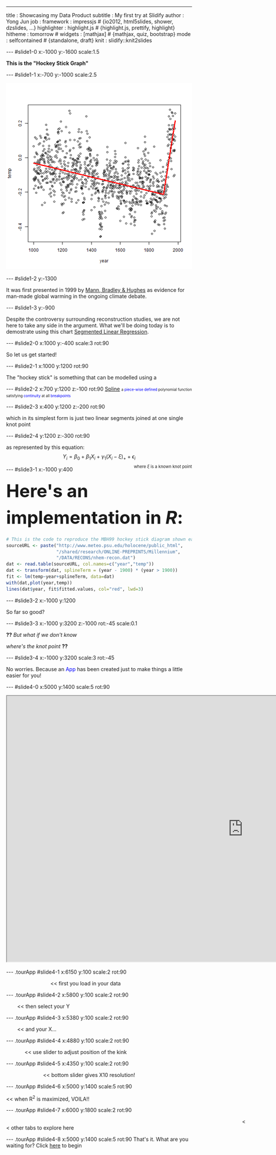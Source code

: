 ---
title       : Showcasing my Data Product
subtitle    : My first try at Slidify
author      : Yong Jun
job         : 
framework   : impressjs     # {io2012, html5slides, shower, dzslides, ...}
highlighter : highlight.js  # {highlight.js, prettify, highlight}
hitheme     : tomorrow      # 
widgets     : [mathjax]            # {mathjax, quiz, bootstrap}
mode        : selfcontained # {standalone, draft}
knit        : slidify::knit2slides

--- #slide1-0 x:-1000 y:-1600 scale:1.5

**This is the "Hockey Stick Graph"**

--- #slide1-1 x:-700 y:-1000 scale:2.5

![plot of chunk mbh99](assets/fig/mbh99-1.png) 

--- #slide1-2 y:-1300

It was first presented in 1999 by [Mann, Bradley & Hughes](http://www.meteo.psu.edu/holocene/public_html/shared/research/old/mbh99.html) as evidence for man-made global warming in the ongoing climate debate. 

--- #slide1-3 y:-900

Despite the controversy surrounding reconstruction studies, we are not here to take any side in the argument. What we'll be doing today is to demostrate using this chart [Segmented Linear Regression](http://en.wikipedia.org/wiki/Segmented_regression).



--- #slide2-0 x:1000 y:-400 scale:3 rot:90

So let us get started!

--- #slide2-1 x:1000 y:1200 rot:90

The "<span class='tiltDown'>hockey</span> <span class='tiltUp'>stick</span>" is something that can be modelled using a

--- #slide2-2 x:700 y:1200 z:-100 rot:90
[Spline](http://en.wikipedia.org/wiki/Spline_%28mathematics%29) 
<span style="font-size:0.7em">a <span style="color:blue">piece-wise defined</span> polynomial function satisfying <span style="color:blue">continuity</span> at all <span style="color:blue">breakpoints</span></span>

--- #slide2-3 x:400 y:1200 z:-200 rot:90

which in its simplest form is just two linear segments joined at one single knot point

--- #slide2-4 y:1200 z:-300 rot:90

as represented by this equation: 
$$ Y_i = \beta_0 + \beta_1 X_i + \gamma_1 (X_i - \xi)_+ + \epsilon_i $$
<span style="font-size:0.8em; float:right">where $\xi$ is a known knot point</span>



--- #slide3-1 x:-1000 y:400

<span style="font-size:48px; line-height:1.5">**Here's an implementation in _R_:**</span>
```r
# This is the code to reproduce the MBH99 hockey stick diagram shown earlier
sourceURL <- paste("http://www.meteo.psu.edu/holocene/public_html",
                   "/shared/research/ONLINE-PREPRINTS/Millennium",
                   "/DATA/RECONS/nhem-recon.dat")
dat <- read.table(sourceURL, col.names=c("year","temp"))
dat <- transform(dat, splineTerm = (year - 1900) * (year > 1900))
fit <- lm(temp~year+splineTerm, data=dat)
with(dat,plot(year,temp))
lines(dat$year, fit$fitted.values, col="red", lwd=3)
```

--- #slide3-2 x:-1000 y:1200

So far so good?

--- #slide3-3 x:-1000 y:3200 z:-1000 rot:-45 scale:0.1

**??** _But what if we don't know_
  
_where's the knot point_ **??**

--- #slide3-4 x:-1000 y:3200 scale:3 rot:-45

No worries. Because an <span style="color:blue">App</span> has been created just to make things a little easier for you!



--- #slide4-0 x:5000 y:1400 scale:5 rot:90

<iframe src="https://yongjun21.shinyapps.io/DevelopDataProducts" width=1280px height=720px></iframe>

--- .tourApp #slide4-1 x:6150 y:100 scale:2 rot:90

<span style="margin-left:120px"><< first you load in your data</span>

--- .tourApp #slide4-2 x:5800 y:100 scale:2 rot:90

<span style="margin-left:30px"><< then select your Y</span>

--- .tourApp #slide4-3 x:5380 y:100 scale:2 rot:90

<span style="margin-left:30px"><< and your X...</span>

--- .tourApp #slide4-4 x:4880 y:100 scale:2 rot:90

<span style="margin-left:50px"><< use slider to adjust position of the kink</span>

--- .tourApp #slide4-5 x:4350 y:100 scale:2 rot:90

<span style="margin-left:100px"><< bottom slider gives X10 resolution!</span>

--- .tourApp #slide4-6 x:5000 y:1400 scale:5 rot:90

<< when R<sup>2</sup> is maximized, VOILA!!

--- .tourApp #slide4-7 x:6000 y:1800 scale:2 rot:90

<span style="margin-left:640px ;margin-bottom:350px"><< other tabs to explore here</span>

--- .tourApp #slide4-8 x:5000 y:1400 scale:5 rot:90
That's it. What are you waiting for? Click [here](https://yongjun21.shinyapps.io/DevelopDataProducts) to begin

